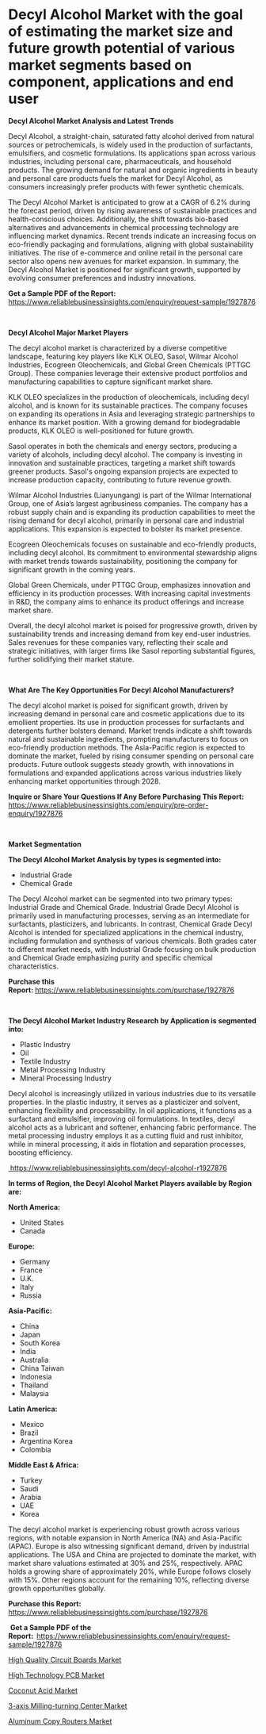 <p><h1>Decyl Alcohol Market with the goal of estimating the market size and future growth potential of various market segments based on component, applications and end user</h1></p><p><strong>Decyl Alcohol Market Analysis and Latest Trends</strong></p>
<p><p>Decyl Alcohol, a straight-chain, saturated fatty alcohol derived from natural sources or petrochemicals, is widely used in the production of surfactants, emulsifiers, and cosmetic formulations. Its applications span across various industries, including personal care, pharmaceuticals, and household products. The growing demand for natural and organic ingredients in beauty and personal care products fuels the market for Decyl Alcohol, as consumers increasingly prefer products with fewer synthetic chemicals.  </p><p>The Decyl Alcohol Market is anticipated to grow at a CAGR of 6.2% during the forecast period, driven by rising awareness of sustainable practices and health-conscious choices. Additionally, the shift towards bio-based alternatives and advancements in chemical processing technology are influencing market dynamics. Recent trends indicate an increasing focus on eco-friendly packaging and formulations, aligning with global sustainability initiatives. The rise of e-commerce and online retail in the personal care sector also opens new avenues for market expansion. In summary, the Decyl Alcohol Market is positioned for significant growth, supported by evolving consumer preferences and industry innovations.</p></p>
<p><strong>Get a Sample PDF of the Report:&nbsp;</strong> <a href="https://www.reliablebusinessinsights.com/enquiry/request-sample/1927876?utm_campaign=1734&utm_medium=2&utm_source=Github&utm_content=ia&utm_term=25102024&utm_id=decyl-alcohol">https://www.reliablebusinessinsights.com/enquiry/request-sample/1927876</a></p>
<p>&nbsp;</p>
<p><strong>Decyl Alcohol Major Market Players</strong></p>
<p><p>The decyl alcohol market is characterized by a diverse competitive landscape, featuring key players like KLK OLEO, Sasol, Wilmar Alcohol Industries, Ecogreen Oleochemicals, and Global Green Chemicals (PTTGC Group). These companies leverage their extensive product portfolios and manufacturing capabilities to capture significant market share.</p><p>KLK OLEO specializes in the production of oleochemicals, including decyl alcohol, and is known for its sustainable practices. The company focuses on expanding its operations in Asia and leveraging strategic partnerships to enhance its market position. With a growing demand for biodegradable products, KLK OLEO is well-positioned for future growth.</p><p>Sasol operates in both the chemicals and energy sectors, producing a variety of alcohols, including decyl alcohol. The company is investing in innovation and sustainable practices, targeting a market shift towards greener products. Sasol's ongoing expansion projects are expected to increase production capacity, contributing to future revenue growth.</p><p>Wilmar Alcohol Industries (Lianyungang) is part of the Wilmar International Group, one of Asia’s largest agribusiness companies. The company has a robust supply chain and is expanding its production capabilities to meet the rising demand for decyl alcohol, primarily in personal care and industrial applications. This expansion is expected to bolster its market presence.</p><p>Ecogreen Oleochemicals focuses on sustainable and eco-friendly products, including decyl alcohol. Its commitment to environmental stewardship aligns with market trends towards sustainability, positioning the company for significant growth in the coming years.</p><p>Global Green Chemicals, under PTTGC Group, emphasizes innovation and efficiency in its production processes. With increasing capital investments in R&D, the company aims to enhance its product offerings and increase market share.</p><p>Overall, the decyl alcohol market is poised for progressive growth, driven by sustainability trends and increasing demand from key end-user industries. Sales revenues for these companies vary, reflecting their scale and strategic initiatives, with larger firms like Sasol reporting substantial figures, further solidifying their market stature.</p></p>
<p>&nbsp;</p>
<p><strong>What Are The Key Opportunities For Decyl Alcohol Manufacturers?</strong></p>
<p><p>The decyl alcohol market is poised for significant growth, driven by increasing demand in personal care and cosmetic applications due to its emollient properties. Its use in production processes for surfactants and detergents further bolsters demand. Market trends indicate a shift towards natural and sustainable ingredients, prompting manufacturers to focus on eco-friendly production methods. The Asia-Pacific region is expected to dominate the market, fueled by rising consumer spending on personal care products. Future outlook suggests steady growth, with innovations in formulations and expanded applications across various industries likely enhancing market opportunities through 2028.</p></p>
<p><strong>Inquire or Share Your Questions If Any Before Purchasing This Report:</strong> <a href="https://www.reliablebusinessinsights.com/enquiry/pre-order-enquiry/1927876?utm_campaign=1734&utm_medium=2&utm_source=Github&utm_content=ia&utm_term=25102024&utm_id=decyl-alcohol">https://www.reliablebusinessinsights.com/enquiry/pre-order-enquiry/1927876</a></p>
<p>&nbsp;</p>
<p><strong>Market Segmentation</strong></p>
<p><strong>The Decyl Alcohol Market Analysis by types is segmented into:</strong></p>
<p><ul><li>Industrial Grade</li><li>Chemical Grade</li></ul></p>
<p><p>The Decyl Alcohol market can be segmented into two primary types: Industrial Grade and Chemical Grade. Industrial Grade Decyl Alcohol is primarily used in manufacturing processes, serving as an intermediate for surfactants, plasticizers, and lubricants. In contrast, Chemical Grade Decyl Alcohol is intended for specialized applications in the chemical industry, including formulation and synthesis of various chemicals. Both grades cater to different market needs, with Industrial Grade focusing on bulk production and Chemical Grade emphasizing purity and specific chemical characteristics.</p></p>
<p><strong>Purchase this Report:&nbsp;</strong><a href="https://www.reliablebusinessinsights.com/purchase/1927876?utm_campaign=1734&utm_medium=2&utm_source=Github&utm_content=ia&utm_term=25102024&utm_id=decyl-alcohol">https://www.reliablebusinessinsights.com/purchase/1927876</a></p>
<p>&nbsp;</p>
<p><strong>The Decyl Alcohol Market Industry Research by Application is segmented into:</strong></p>
<p><ul><li>Plastic Industry</li><li>Oil</li><li>Textile Industry</li><li>Metal Processing Industry</li><li>Mineral Processing Industry</li></ul></p>
<p><p>Decyl alcohol is increasingly utilized in various industries due to its versatile properties. In the plastic industry, it serves as a plasticizer and solvent, enhancing flexibility and processability. In oil applications, it functions as a surfactant and emulsifier, improving oil formulations. In textiles, decyl alcohol acts as a lubricant and softener, enhancing fabric performance. The metal processing industry employs it as a cutting fluid and rust inhibitor, while in mineral processing, it aids in flotation and separation processes, boosting efficiency.</p></p>
<p><a href="https://www.reliablebusinessinsights.com/decyl-alcohol-r1927876?utm_campaign=1734&utm_medium=2&utm_source=Github&utm_content=ia&utm_term=25102024&utm_id=decyl-alcohol">&nbsp;https://www.reliablebusinessinsights.com/decyl-alcohol-r1927876</a></p>
<p><strong>In terms of Region, the Decyl Alcohol Market Players available by Region are:</strong></p>
<p>
    <p> <strong> North America: </strong>
        <ul>
            <li>United States</li>
            <li>Canada</li>
        </ul>
        </p> 
    <p> <strong> Europe: </strong>
        <ul>
            <li>Germany</li>
            <li>France</li>
            <li>U.K.</li>
            <li>Italy</li>
            <li>Russia</li>
        </ul>
        </p> 
    <p> <strong> Asia-Pacific: </strong>
        <ul>
            <li>China</li>
            <li>Japan</li>
            <li>South Korea</li>
            <li>India</li>
            <li>Australia</li>
            <li>China Taiwan</li>
            <li>Indonesia</li>
            <li>Thailand</li>
            <li>Malaysia</li>
        </ul>
        </p> 
    <p> <strong> Latin America: </strong>
        <ul>
            <li>Mexico</li>
            <li>Brazil</li>
            <li>Argentina Korea</li>
            <li>Colombia</li>
        </ul>
        </p> 
    <p> <strong> Middle East & Africa: </strong>
        <ul>
            <li>Turkey</li>
            <li>Saudi</li>
            <li>Arabia</li>
            <li>UAE</li>
            <li>Korea</li>
        </ul>
    </p>
    </p>
<p><p>The decyl alcohol market is experiencing robust growth across various regions, with notable expansion in North America (NA) and Asia-Pacific (APAC). Europe is also witnessing significant demand, driven by industrial applications. The USA and China are projected to dominate the market, with market share valuations estimated at 30% and 25%, respectively. APAC holds a growing share of approximately 20%, while Europe follows closely with 15%. Other regions account for the remaining 10%, reflecting diverse growth opportunities globally.</p></p>
<p><strong>Purchase this Report: </strong><a href="https://www.reliablebusinessinsights.com/purchase/1927876?utm_campaign=1734&utm_medium=2&utm_source=Github&utm_content=ia&utm_term=25102024&utm_id=decyl-alcohol">https://www.reliablebusinessinsights.com/purchase/1927876</a></p>
<p>&nbsp;<strong>Get a Sample PDF of the Report:&nbsp;&nbsp;</strong><a href="https://www.reliablebusinessinsights.com/enquiry/request-sample/1927876?utm_campaign=1734&utm_medium=2&utm_source=Github&utm_content=ia&utm_term=25102024&utm_id=decyl-alcohol">https://www.reliablebusinessinsights.com/enquiry/request-sample/1927876</a></p>
<p><strong></strong></p>
<p><p><a href="https://www.linkedin.com/pulse/global-high-quality-circuit-boards-market-forecast-2024-2031-pdm5f?utm_campaign=1734&utm_medium=2&utm_source=Github&utm_content=ia&utm_term=25102024&utm_id=decyl-alcohol">High Quality Circuit Boards Market</a></p><p><a href="https://www.linkedin.com/pulse/global-high-technology-pcb-market-sector2024-2031-metrics-19mhc?utm_campaign=1734&utm_medium=2&utm_source=Github&utm_content=ia&utm_term=25102024&utm_id=decyl-alcohol">High Technology PCB Market</a></p><p><a href="https://github.com/ygfu6u/Market-Research-Report-List-1/blob/main/coconut-acid-market.md?utm_campaign=1734&utm_medium=2&utm_source=Github&utm_content=ia&utm_term=25102024&utm_id=decyl-alcohol">Coconut Acid Market</a></p><p><a href="https://www.linkedin.com/pulse/regional-adaptations-global-3-axis-milling-turning-center-market-gyy8c?utm_campaign=1734&utm_medium=2&utm_source=Github&utm_content=ia&utm_term=25102024&utm_id=decyl-alcohol">3-axis Milling-turning Center Market</a></p><p><a href="https://www.linkedin.com/pulse/aluminum-copy-routers-industry-insights-report-analyzing-market-58fgc?utm_campaign=1734&utm_medium=2&utm_source=Github&utm_content=ia&utm_term=25102024&utm_id=decyl-alcohol">Aluminum Copy Routers Market</a></p></p>